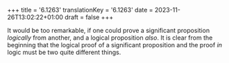 +++
title = '6.1263'
translationKey = '6.1263'
date = 2023-11-26T13:02:22+01:00
draft = false
+++

It would be too remarkable, if one could prove a significant proposition <em>logically</em> from another, and a logical proposition <em>also</em>. It is clear from the beginning that the logical proof of a significant proposition and the proof <em>in</em> logic must be two quite different things.
